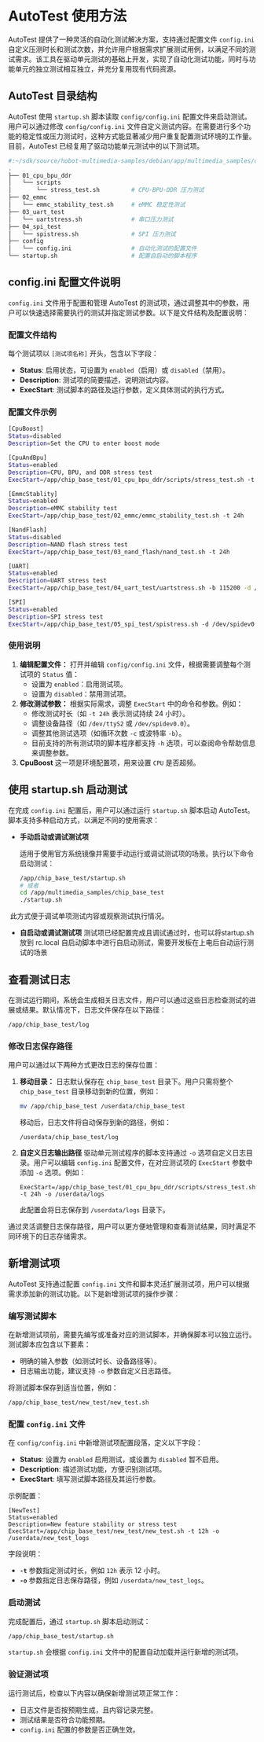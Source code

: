 # AutoTest 使用方法

AutoTest 提供了一种灵活的自动化测试解决方案，支持通过配置文件 `config.ini` 自定义压测时长和测试次数，并允许用户根据需求扩展测试用例，以满足不同的测试需求。该工具在驱动单元测试的基础上开发，实现了自动化测试功能，同时与功能单元的独立测试相互独立，并充分复用现有代码资源。

## AutoTest 目录结构

AutoTest 使用 `startup.sh` 脚本读取 `config/config.ini` 配置文件来启动测试。用户可以通过修改 `config/config.ini` 文件自定义测试内容。在需要进行多个功能的稳定性或压力测试时，这种方式能显著减少用户重复配置测试环境的工作量。目前，AutoTest 已经复用了驱动功能单元测试中的以下测试项。

```bash
#:~/sdk/source/hobot-multimedia-samples/debian/app/multimedia_samples/chip_base_test$ tree
.
├── 01_cpu_bpu_ddr
│   └── scripts
│       └── stress_test.sh         # CPU-BPU-DDR 压力测试
├── 02_emmc
│   └── emmc_stability_test.sh     # eMMC 稳定性测试
├── 03_uart_test
│   └── uartstress.sh              # 串口压力测试
├── 04_spi_test
│   └── spistress.sh               # SPI 压力测试
├── config
│   └── config.ini                 # 自动化测试的配置文件
└── startup.sh                     # 配置自启动的脚本程序
```

## config.ini 配置文件说明

`config.ini` 文件用于配置和管理 AutoTest 的测试项，通过调整其中的参数，用户可以快速选择需要执行的测试并指定测试参数。以下是文件结构及配置说明：

### 配置文件结构

每个测试项以 `[测试项名称]` 开头，包含以下字段：

- **Status**:  启用状态，可设置为 `enabled`（启用）或 `disabled`（禁用）。
- **Description**:  测试项的简要描述，说明测试内容。
- **ExecStart**:  测试脚本的路径及运行参数，定义具体测试的执行方式。

### 配置文件示例

```bash
[CpuBoost]
Status=disabled
Description=Set the CPU to enter boost mode

[CpuAndBpu]
Status=enabled
Description=CPU, BPU, and DDR stress test
ExecStart=/app/chip_base_test/01_cpu_bpu_ddr/scripts/stress_test.sh -t 24h

[EmmcStablity]
Status=enabled
Description=eMMC stability test
ExecStart=/app/chip_base_test/02_emmc/emmc_stability_test.sh -t 24h

[NandFlash]
Status=disabled
Description=NAND flash stress test
ExecStart=/app/chip_base_test/03_nand_flash/nand_test.sh -t 24h

[UART]
Status=enabled
Description=UART stress test
ExecStart=/app/chip_base_test/04_uart_test/uartstress.sh -b 115200 -d /dev/ttyS2 -c 1000000

[SPI]
Status=enabled
Description=SPI stress test
ExecStart=/app/chip_base_test/05_spi_test/spistress.sh -d /dev/spidev0.0 -c 1000000
```

### 使用说明

1. **编辑配置文件：**
   打开并编辑 `config/config.ini` 文件，根据需要调整每个测试项的 `Status` 值：
   - 设置为 `enabled`：启用测试项。
   - 设置为 `disabled`：禁用测试项。
2. **修改测试参数：**
   根据实际需求，调整 `ExecStart` 中的命令和参数。例如：
   - 修改测试时长（如 `-t 24h` 表示测试持续 24 小时）。
   - 调整设备路径（如 `/dev/ttyS2` 或 `/dev/spidev0.0`）。
   - 调整其他测试选项（如循环次数 `-c` 或波特率 `-b`）。
   - 目前支持的所有测试项的脚本程序都支持 `-h` 选项，可以查阅命令帮助信息来调整参数。
3. **CpuBoost** 这一项是环境配置项，用来设置 `CPU` 是否超频。

## 使用 startup.sh 启动测试

在完成 `config.ini` 配置后，用户可以通过运行 `startup.sh` 脚本启动 AutoTest。脚本支持多种启动方式，以满足不同的使用需求：

- **手动启动或调试测试项**

  适用于使用官方系统镜像并需要手动运行或调试测试项的场景。执行以下命令启动测试：

  ```bash
  /app/chip_base_test/startup.sh
  # 或者
  cd /app/multimedia_samples/chip_base_test
  ./startup.sh
  ```

​	此方式便于调试单项测试内容或观察测试执行情况。

- **自启动或调试测试项**
  测试项已经配置完成且调试通过时，也可以将startup.sh 放到 rc.local 自启动脚本中进行自启动测试，需要开发板在上电后自动运行测试的场景

## 查看测试日志

在测试运行期间，系统会生成相关日志文件，用户可以通过这些日志检查测试的进展或结果。默认情况下，日志文件保存在以下路径：

```bash
/app/chip_base_test/log
```

### 修改日志保存路径

用户可以通过以下两种方式更改日志的保存位置：

1. **移动目录：**
    日志默认保存在 `chip_base_test` 目录下。用户只需将整个 `chip_base_test` 目录移动到新的位置，例如：

   ```bash
   mv /app/chip_base_test /userdata/chip_base_test
   ```

   移动后，日志文件将自动保存到新的路径，例如：

   ```text
   /userdata/chip_base_test/log
   ```

2. **自定义日志输出路径**
   驱动单元测试程序的脚本支持通过 `-o` 选项自定义日志目录。用户可以编辑 `config.ini` 配置文件，在对应测试项的 `ExecStart` 参数中添加 `-o` 选项。例如：

   ```text
   ExecStart=/app/chip_base_test/01_cpu_bpu_ddr/scripts/stress_test.sh -t 24h -o /userdata/logs
   ```

   此配置会将日志保存到 `/userdata/logs` 目录下。

通过灵活调整日志保存路径，用户可以更方便地管理和查看测试结果，同时满足不同环境下的日志存储需求。

## 新增测试项

AutoTest 支持通过配置 `config.ini` 文件和脚本灵活扩展测试项，用户可以根据需求添加新的测试功能。以下是新增测试项的操作步骤：

### 编写测试脚本

在新增测试项前，需要先编写或准备对应的测试脚本，并确保脚本可以独立运行。测试脚本应包含以下要素：

- 明确的输入参数（如测试时长、设备路径等）。
- 日志输出功能，建议支持 `-o` 参数自定义日志路径。

将测试脚本保存到适当位置，例如：

```bash
/app/chip_base_test/new_test/new_test.sh
```

### 配置 `config.ini` 文件

在 `config/config.ini` 中新增测试项配置段落，定义以下字段：

- **Status**: 设置为 `enabled` 启用测试，或设置为 `disabled` 暂不启用。
- **Description**: 描述测试功能，方便识别测试项。
- **ExecStart**: 填写测试脚本路径及其运行参数。

示例配置：

```text
[NewTest]
Status=enabled
Description=New feature stability or stress test
ExecStart=/app/chip_base_test/new_test/new_test.sh -t 12h -o /userdata/new_test_logs
```

字段说明：

- **`-t`** 参数指定测试时长，例如 `12h` 表示 12 小时。
- **`-o`** 参数指定日志保存路径，例如 `/userdata/new_test_logs`。

### 启动测试

完成配置后，通过 `startup.sh` 脚本启动测试：

```bash
/app/chip_base_test/startup.sh
```

`startup.sh` 会根据 `config.ini` 文件中的配置自动加载并运行新增的测试项。

### 验证测试项

运行测试后，检查以下内容以确保新增测试项正常工作：

- 日志文件是否按预期生成，且内容记录完整。
- 测试结果是否符合功能预期。
- `config.ini` 配置的参数是否正确生效。
